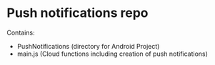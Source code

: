 # Push notifications repo

Contains:

- PushNotifications (directory for Android Project)
- main.js (Cloud functions including creation of push notifications)
